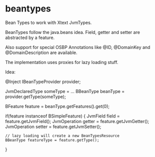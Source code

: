 # beantypes
Bean Types to work with Xtext JvmTypes.

BeanTypes follow the java.beans idea. Field, getter and setter are abstracted by a feature.

Also support for special OSBP Annotations like @ID, @DomainKey and @DomainDescription are available.

The implementation uses proxies for lazy loading stuff.


Idea:

@Inject
IBeanTypeProvider provider;

JvmDeclaredType someType = ...
BBeanType beanType = provider.getType(someType);

BFeature feature = beanType.getFeatures().get(0);

if(feature instanceof BSimpleFeature) {
	JvmField field = feature.getJvmField();
	JvmOperation getter = feature.getJvmGetter();
	JvmOperation setter = feature.getJvmSetter();
	
	// lazy loading will create a new BeanTypesResource
	BBeanType featureType = feature.getType();
}
